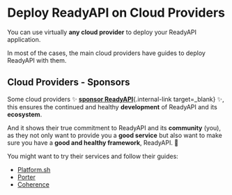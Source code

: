 # Deploy ReadyAPI on Cloud Providers

You can use virtually **any cloud provider** to deploy your ReadyAPI application.

In most of the cases, the main cloud providers have guides to deploy ReadyAPI with them.

## Cloud Providers - Sponsors

Some cloud providers ✨ [**sponsor ReadyAPI**](../help-readyapi.md#sponsor-the-author){.internal-link target=_blank} ✨, this ensures the continued and healthy **development** of ReadyAPI and its **ecosystem**.

And it shows their true commitment to ReadyAPI and its **community** (you), as they not only want to provide you a **good service** but also want to make sure you have a **good and healthy framework**, ReadyAPI. 🙇

You might want to try their services and follow their guides:

* <a href="https://docs.platform.sh/languages/python.html?utm_source=readyapi-signup&utm_medium=banner&utm_campaign=ReadyAPI-signup-June-2023" class="external-link" target="_blank">Platform.sh</a>
* <a href="https://docs.porter.run/language-specific-guides/readyapi" class="external-link" target="_blank">Porter</a>
* <a href="https://docs.withcoherence.com/docs/configuration/frameworks?utm_medium=advertising&utm_source=readyapi&utm_campaign=banner%20january%2024#fast-api-example" class="external-link" target="_blank">Coherence</a>
